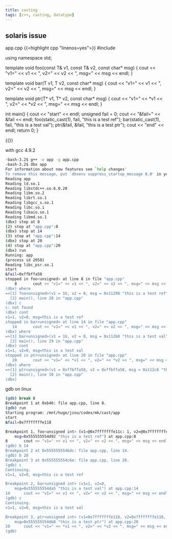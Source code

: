```yaml
---
title: casting
tags: [c++, casting, datatype]
---
```


## solaris issue

app.cpp
{{<highlight cpp "linenos=yes">}}
#include <iostream>

using namespace std;

template <class T>
void foo(const T& v1, const T& v2, const char* msg)
{
    cout << "v1=" << v1 << ", v2=" << v2 << ", msg=" << msg << endl;
}

template <class T>
void bar(T v1, T v2, const char* msg)
{
    cout << "v1=" << v1 << ", v2=" << v2 << ", msg=" << msg << endl;
}

template <class T>
void ptr(T* v1, T* v2, const char* msg)
{
    cout << "v1=" << *v1 << ", v2=" << *v2 << ", msg=" << msg << endl;
}

int main()
{
    cout << "start" << endl;
    unsigned fail = 0;
    cout << "&fail=" << &fail << endl;
    foo(static_cast<unsigned>(1), fail, "this is a test ref");
    bar(static_cast<unsigned>(1), fail, "this is a test val");
    ptr(&fail, &fail, "this is a test ptr");
    cout << "end" << endl;
    return 0;
}

{{</highlight>}}

with gcc 4.9.2

```bash
-bash-3.2$ g++ -o app -g app.cpp
-bash-3.2$ dbx app
For information about new features see `help changes'
To remove this message, put `dbxenv suppress_startup_message 8.0' in your .dbxrc
Reading app
Reading ld.so.1
Reading libstdc++.so.6.0.20
Reading libm.so.2
Reading librt.so.1
Reading libgcc_s.so.1
Reading libc.so.1
Reading libaio.so.1
Reading libmd.so.1
(dbx) stop at 8
(2) stop at "app.cpp":8
(dbx) stop at 14
(3) stop at "app.cpp":14
(dbx) stop at 20
(4) stop at "app.cpp":20
(dbx) run
Running: app 
(process id 2058)
Reading libc_psr.so.1
start
&fail=0xffbffa58
stopped in foo<unsigned> at line 8 in file "app.cpp"
    8       cout << "v1=" << v1 << ", v2=" << v2 << ", msg=" << msg << endl;
(dbx) where
=>[1] foo<unsigned>(v1 = 1U, v2 = 0, msg = 0x11298 "this is a test ref"), line 8 in "app.cpp"
  [2] main(), line 28 in "app.cpp"
(dbx) c
c: not found
(dbx) cont
v1=1, v2=0, msg=this is a test ref
stopped in bar<unsigned> at line 14 in file "app.cpp"
   14       cout << "v1=" << v1 << ", v2=" << v2 << ", msg=" << msg << endl;
(dbx) where
=>[1] bar<unsigned>(v1 = 1U, v2 = 0, msg = 0x112b0 "this is a test val"), line 14 in "app.cpp"
  [2] main(), line 29 in "app.cpp"
(dbx) cont
v1=1, v2=0, msg=this is a test val
stopped in ptr<unsigned> at line 20 in file "app.cpp"
   20       cout << "v1=" << *v1 << ", v2=" << *v2 << ", msg=" << msg << endl;
(dbx) where
=>[1] ptr<unsigned>(v1 = 0xffbffa58, v2 = 0xffbffa58, msg = 0x112c8 "this is a test ptr"), line 20 in "app.cpp"
  [2] main(), line 30 in "app.cpp"
(dbx) 

```

gdb on linux

```bash
(gdb) break 8
Breakpoint 1 at 0xb46: file app.cpp, line 8.
(gdb) run
Starting program: /mnt/huge/jzou/codex/mk/cast/app 
start
&fail=0x7fffffffe118

Breakpoint 1, foo<unsigned int> (v1=@0x7fffffffe11c: 1, v2=@0x7fffffffe118: 0, 
    msg=0x555555554d92 "this is a test ref") at app.cpp:8
8	    cout << "v1=" << v1 << ", v2=" << v2 << ", msg=" << msg << endl;
(gdb) b 14
Breakpoint 2 at 0x555555554bdc: file app.cpp, line 14.
(gdb) b 20
Breakpoint 3 at 0x555555554c6e: file app.cpp, line 20.
(gdb) c
Continuing.
v1=1, v2=0, msg=this is a test ref

Breakpoint 2, bar<unsigned int> (v1=1, v2=0, 
    msg=0x555555554da5 "this is a test val") at app.cpp:14
14	    cout << "v1=" << v1 << ", v2=" << v2 << ", msg=" << msg << endl;
(gdb) c
Continuing.
v1=1, v2=0, msg=this is a test val

Breakpoint 3, ptr<unsigned int> (v1=0x7fffffffe118, v2=0x7fffffffe118, 
    msg=0x555555554db8 "this is a test ptr") at app.cpp:20
20	    cout << "v1=" << *v1 << ", v2=" << *v2 << ", msg=" << msg << endl;
(gdb) 
```